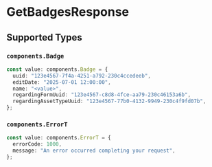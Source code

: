 # GetBadgesResponse


## Supported Types

### `components.Badge`

```typescript
const value: components.Badge = {
  uuid: "123e4567-7f4a-4251-a792-230c4ccedeeb",
  editDate: "2025-07-01 12:00:00",
  name: "<value>",
  regardingFormUuid: "123e4567-c8d8-4fce-aa79-230c46153a6b",
  regardingAssetTypeUuid: "123e4567-77b0-4132-9949-230c4f9fd07b",
};
```

### `components.ErrorT`

```typescript
const value: components.ErrorT = {
  errorCode: 1000,
  message: "An error occurred completing your request",
};
```

